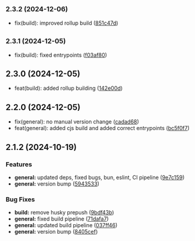 

## <small>2.3.2 (2024-12-06)</small>

* fix(build): improved rollup build ([851c47d](https://github.com/velo-dao/velo-web3auth/commit/851c47d))

## <small>2.3.1 (2024-12-05)</small>

* fix(build): fixed entrypoints ([f03af80](https://github.com/velo-dao/velo-web3auth/commit/f03af80))

## 2.3.0 (2024-12-05)

* feat(build): added rollup building ([142e00d](https://github.com/velo-dao/velo-web3auth/commit/142e00d))

## 2.2.0 (2024-12-05)

* fix(general): no manual version change ([cadad68](https://github.com/velo-dao/velo-web3auth/commit/cadad68))
* feat(general): added cjs build and added correct entrypoints ([bc5f0f7](https://github.com/velo-dao/velo-web3auth/commit/bc5f0f7))

## 2.1.2 (2024-10-19)


### Features

* **general:** updated deps, fixed bugs, bun, eslint, CI pipeline ([9e7c159](https://github.com/velo-dao/velo-web3auth/commit/9e7c159537e3a0ef469920abe91659a7fd960aac))
* **general:** version bump ([5943533](https://github.com/velo-dao/velo-web3auth/commit/59435338291561237e81a946d915bba2069884f1))


### Bug Fixes

* **build:** remove husky prepush ([9bdf43b](https://github.com/velo-dao/velo-web3auth/commit/9bdf43be88c1366026b0e94dd4eed428b2bcceac))
* **general:** fixed build pipeline ([71dafa7](https://github.com/velo-dao/velo-web3auth/commit/71dafa718e6a30d64cbcaf9e1bd350ba39d14440))
* **general:** updated build pipeline ([037ff46](https://github.com/velo-dao/velo-web3auth/commit/037ff469ef79a95eafacaf983672198666b06e3b))
* **general:** version bump ([8405cef](https://github.com/velo-dao/velo-web3auth/commit/8405cef61be07b5e153b599c7c3898d994451b66))
